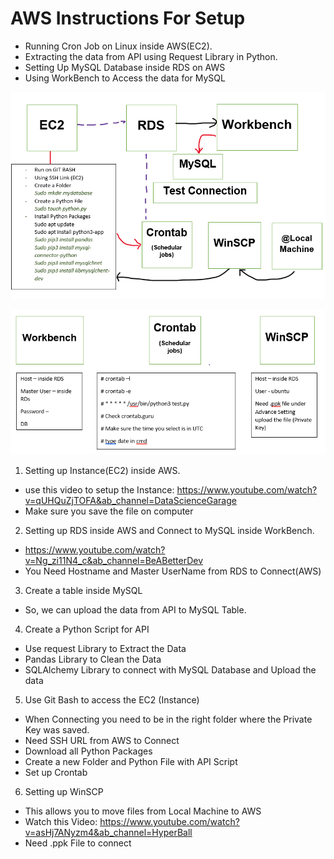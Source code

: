 # AWS Instructions For Setup 
  - Running Cron Job on Linux inside AWS(EC2).
  - Extracting the data from API using Request Library in Python.
  - Setting Up MySQL Database inside RDS on AWS
  - Using WorkBench to Access the data for MySQL 

![MAP VIEW ](Images/AWS.PNG)

![ ](Images/AWS%20Setting.PNG)

1. Setting up Instance(EC2) inside AWS.
- use this video to setup the Instance: https://www.youtube.com/watch?v=qUHQuZjTOFA&ab_channel=DataScienceGarage
- Make sure you save the file on computer 

2. Setting up RDS inside AWS and Connect to MySQL inside WorkBench.
- https://www.youtube.com/watch?v=Ng_zi11N4_c&ab_channel=BeABetterDev
- You Need Hostname and Master UserName from RDS to Connect(AWS)

3. Create a table inside MySQL 
- So, we can upload the data from API to MySQL Table.

4. Create a Python Script for API 
- Use request Library to Extract the Data
- Pandas Library to Clean the Data
- SQLAlchemy Library to connect with MySQL Database and Upload the data  

5. Use Git Bash to access the EC2 (Instance)
- When Connecting you need to be in the right folder where the Private Key was saved.
- Need SSH URL from AWS to Connect 
- Download all Python Packages 
- Create a new Folder and Python File with API Script 
- Set up Crontab 

6. Setting up WinSCP
- This allows you to move files from Local Machine to AWS
- Watch this Video: https://www.youtube.com/watch?v=asHj7ANyzm4&ab_channel=HyperBall
- Need .ppk File to connect

